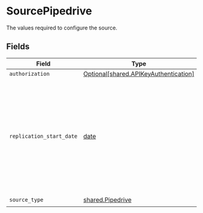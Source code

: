# SourcePipedrive

The values required to configure the source.


## Fields

| Field                                                                                                                                                                       | Type                                                                                                                                                                        | Required                                                                                                                                                                    | Description                                                                                                                                                                 | Example                                                                                                                                                                     |
| --------------------------------------------------------------------------------------------------------------------------------------------------------------------------- | --------------------------------------------------------------------------------------------------------------------------------------------------------------------------- | --------------------------------------------------------------------------------------------------------------------------------------------------------------------------- | --------------------------------------------------------------------------------------------------------------------------------------------------------------------------- | --------------------------------------------------------------------------------------------------------------------------------------------------------------------------- |
| `authorization`                                                                                                                                                             | [Optional[shared.APIKeyAuthentication]](../../models/shared/apikeyauthentication.md)                                                                                        | :heavy_minus_sign:                                                                                                                                                          | N/A                                                                                                                                                                         |                                                                                                                                                                             |
| `replication_start_date`                                                                                                                                                    | [date](https://docs.python.org/3/library/datetime.html#date-objects)                                                                                                        | :heavy_check_mark:                                                                                                                                                          | UTC date and time in the format 2017-01-25T00:00:00Z. Any data before this date will not be replicated. When specified and not None, then stream will behave as incremental | 2017-01-25T00:00:00Z                                                                                                                                                        |
| `source_type`                                                                                                                                                               | [shared.Pipedrive](../../models/shared/pipedrive.md)                                                                                                                        | :heavy_check_mark:                                                                                                                                                          | N/A                                                                                                                                                                         |                                                                                                                                                                             |